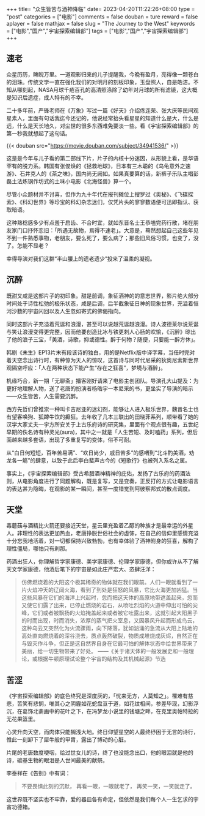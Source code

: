 +++
title= "众生皆苦与酒神降临"
date= 2023-04-20T11:22:26+08:00
type = "post"
categories = ["电影"]
comments = false
douban = ture
reward = false
aplayer = false
mathjax = false
slug = "The Journey to the West"
keywords = ["电影","国产","宇宙探索编辑部"]
tags = ["电影","国产","宇宙探索编辑部"]
+++

## 速老

众星历历，睥睨万里。一道观影归来的儿子提醒我，今晚有盈月，亮得像一颗苍白的泪珠。传统文学一直在强化我们的对明月的刻板印象，玉盘照人，自是皓洁。不知从哪刻起，NASA月球千疮百孔的高清照涤除了幼年对月球的所有滤镜，这大概是知识后遗症，成人特有的不幸。

二十多年前，严锋老师在《万象》写过一篇《好天》介绍佟连荣、张大庆等民间观星素人，里面有句话我迄今还记的，他说经常抬头看星星的知道什么是大，什么是远，什么是天长地久，对尘世的很多东西难免要淡一些。看《宇宙探索编辑部》的第一秒我就想起了这句话。

<!--more-->

{{< douban src="https://movie.douban.com/subject/34941536/" >}}

这是是今年与儿子看的第二部线下片，片子的内核十分迷因，从形貌上看，是华语罕有的脱力系。韩国有张俊焕的《拯救地球》，日本有三木聪的《乌龟意外之速游》、石井克人的《茶之味》，国内尚无阙如。如果真要算的话，新裤子乐队主唱彭磊土法炼钢作坊式的土味小电影《北海怪兽》算一个。

尽管小众题材并不讨喜，但作为九十年代在报刊摊位上搜罗过《奥秘》、《飞碟探索》、《科幻世界》等珍宝的科幻杂志迷们，仅凭片头的寥寥数语便可迅即指认、获取暗语。

这种熟稔感多少有点羞于启齿、不合时宜，就如东晋名士王恭嗑完药行散，堵在朋友家门口抒怀恋旧：「所遇无故物，焉得不速老」。大意是，蓦然想起自己这些年见不到一件熟悉事物，老朋友，要么死了，要么病了；那些旧风俗习惯，也变了，没了。怎能不显老？

幸得导演对我们这群“半山腰上的遗老遗少”投来了温柔的凝视。

##  沉醉

既甜又咸是这部片子的初印象。甜是前调，象征酒神的的意志世界，影片绝大部分时间处于诗性松弛的极乐状态，咸是后调，后半截象征日神的现象世界，充溢着恒河沙数的宇宙闪回以及人生忽如寄式的佛偈指向。

同时这部片子充溢着荒诞和浪漫，甚至可以说越荒诞越浪漫。诗人波德莱尔说荒诞与笑让浪漫变得更完整，因而他要创造比冰与铁更刺人心肠的欢愉，《沉醉》晾出了他的浪子三宝，「美酒，诗歌，抑或德性。醉于何物？随便，只要能一醉方休」。

韩剧《未生》EP13片末有段该诗的独白，用的是Netflix版中译字幕，当任时完对着天空念出诗行时，有种惊为天人的惊叹，这首诗与同时代尼采的狄奥尼索斯世界观隔空呼应：「人在两种状态下能产生“存在之狂喜”，梦境与酒醉」。

机缘巧合，新一期「无聊斋」播客刚好请来了电影主创团队。导演孔大山提及：为更好地理解人物，送了老唐的扮演者杨皓宇一本尼采的书，更坐实了导演的暗示——众生皆苦，人生需要沉醉。

西方先哲们曾推崇一种叫卡吉尼亚的迷幻剂，能够让人进入极乐世界，魏晋名士也有望客唤狗、狐蹲牛饮的癫狂。去年收了几本三联出的田晓菲系列，顺带看了她的汉学大家丈夫—宇方所安关于上古乐府诗的研究集，里面有个观点很有趣，五世纪早期的佚名诗有种灵光(aura)，其中之一就是「人生苦短、及时嗑药」系列，但后面越来越多套语，出现了多重复写的变体，俗不可耐。

从“白日何短短，百年苦易满”、“欢日尚少，戚日苦多”的感喟到“北斗酌美酒，劝龙各一觞”的肆意，以致于此后李白蜚声古今的《短歌行》也被列入系名之属。

事实上，《宇宙探索编辑部》受古希腊酒神精神的庇佑，发扬了古乐府的药酒法则，从电影角度进行了同题解构，既是复写，又是变奏，正反打的方式让电影语言的表达甚为隐晦，在观影的某一瞬间，甚至一度错觉到阿彼察邦式的散点调度。

## 天堂

毒蘑菇与酒精比火箭还要接近天堂，星云里充盈着乙醇的种族才是最幸运的外星人。非理性的表达更加热血，老唐挣脱世俗社会的虚饰，在自己的信仰里感情充溢十分忘我地活着，对一切都保持兴致勃勃，也有幸体验了酒神附身的狂喜，解构了理性僵局，哪怕只有刹那。

药酒出狂人，你理解哲学家康德、美学家康德、伦理学家康德，但你或许从不了解天文学家康德，他酒后笔下的宇宙是如此庄严宏大、恣肆汪洋：

> 仿佛燃烧着的大阳这个极其稀奇的物体就在我们眼前。人们一眼就看到了一片火焰冲天的辽阔火海，看到了到处是狂怒的风暴，它比火海更加凶猛。当这些风暴在它们的海洋上兴起时，忽而把这天体的高原地带遮盖起来，忽而又使它们露了出来，已停止燃烧的岩石，从喷吐烈焰的火道中伸出可怕的尖峰，它们或者被飘扬的火焰掩盖起来或者被它吐露出来，这就引起大阳黑子的时而出现，时而消失，浓厚的蒸气把火室息，又因暴风升起而形成鸟云，这种乌云又突然化为火流骤雨，向下降落，犹如汹涌的急流从大阳上陆地的高处直向燃烧着的深谷浇去，质点轰然破裂，物质成堆烧成灰烬，自然正在与毁灭作斗争，但正是这自然界自身在它最可怕的解体状态中给世界带来了美丽，给一切生物带来了好处。
> ——《关于诸天体的一般发展史和一般理论，或根据牛顿原理试论整个宇宙的结构及其机械起源》节选


## 苦涩

《宇宙探索编辑部》的底色终究是深度灰的，「忧来无方，人莫知之」。罹难有慈悲，苦笑有悲悯，唯其心之阴霾如花蛇盘亘于道，如花纹相间，参差毕现，幻影浮沉，在葛饰北斋画中的花叶之下，在冯梦龙小说里的钱塘之畔，在克里奥帕特拉的无花果篮里。

心灵升向天空，而肉体只能搁浅大地。终日仰望星空的人最终纾困于无言的诗行，惟此一刻卸下了犀牛般的甲胄，露出了博动的心脏。

片尾的老唐数度哽咽，给过世女儿的诗，终了也没能念出口，他的眼泪就是他的诗，碳基生物的眼泪是人世间最美的献祭。

李泰祥在《告别》中有词：

> 不要畏惧此刻的沉默，
> 再看一眼，一眼就老了，
> 再笑一笑，一笑就走了。

这世界既不坚实也不牢靠，爱的器皿各有命定，但依然是我们每个人一生乞求的宇宙功德箱。
